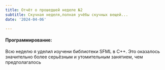 ```yaml
---
title: Отчёт о прошедшей неделе №2
subtitle: Скучная неделя,полная учёбы скучных вещей...
date: '2024-04-06'

---
```


    

#### Программирование:
Всю неделю я уделил изучени библиотеки SFML в С++. Это оказалось значительно более серьёзным и утомительным занятием, чем предполагалось




